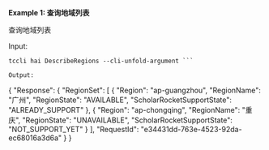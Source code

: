 **Example 1: 查询地域列表**

查询地域列表

Input: 

```
tccli hai DescribeRegions --cli-unfold-argument ```

Output: 
```
{
    "Response": {
        "RegionSet": [
            {
                "Region": "ap-guangzhou",
                "RegionName": "广州",
                "RegionState": "AVAILABLE",
                "ScholarRocketSupportState": "ALREADY_SUPPORT"
            },
            {
                "Region": "ap-chongqing",
                "RegionName": "重庆",
                "RegionState": "UNAVAILABLE",
                "ScholarRocketSupportState": "NOT_SUPPORT_YET"
            }
        ],
        "RequestId": "e34431dd-763e-4523-92da-ec68016a3d6a"
    }
}
```

